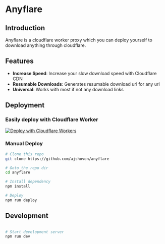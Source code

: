 # Anyflare

## Introduction

Anyflare is a cloudflare worker proxy which you can deploy yourself to download anything through cloudflare.

## Features

- **Increase Speed**: Increase your slow download speed with Cloudflare CDN
- **Resumable Downloads**: Generates resumable download url for any url
- **Universal**: Works with most if not any download links

## Deployment

### Easily deploy with Cloudflare Worker

[![Deploy with Cloudflare Workers](https://deploy.workers.cloudflare.com/button)](https://deploy.workers.cloudflare.com/?url=https://github.com/ajshovon/anyflare)

### Manual Deploy

```bash
# Clone this repo
git clone https://github.com/ajshovon/anyflare

# Goto the repo dir
cd anyflare

# Install dependency
npm install

# Deploy
npm run deploy

```

## Development

```bash

# Start development server
npm run dev

```
